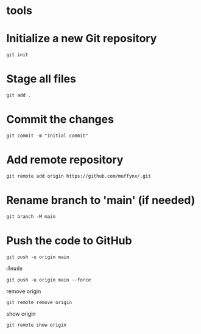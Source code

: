 # tools
# Initialize a new Git repository
```
git init  
```
# Stage all files
```
git add .  
```
# Commit the changes
```
git commit -m "Initial commit"  
```
# Add remote repository
```
git remote add origin https://github.com/muffynx/.git  
```
# Rename branch to 'main' (if needed)
```
git branch -M main  
```

# Push the code to GitHub
```
git push -u origin main  

```
เขียนทับ
```
git push -u origin main --force 
```
remove origin
```
git remote remove origin 
```

show origin
```
git remote show origin
```
